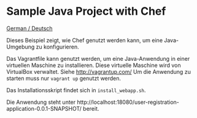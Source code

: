 Sample Java Project with Chef
=============================

[German / Deutsch](LIESMICH.md)

Dieses Beispiel zeigt, wie Chef genutzt werden kann, um eine Java-Umgebung zu konfigurieren.

Das Vagrantfile kann genutzt werden, um eine Java-Anwendung in einer
virtuellen Maschine zu installieren. Diese virtuelle Maschine wird von
VirtualBox verwaltet. Siehe http://vagrantup.com/  Um die Anwendung zu
starten muss nur `vagrant up` genutzt werden.

Das Installationsskript findet sich in `install_webapp.sh`.

Die Anwendung steht unter http://localhost:18080/user-registration-application-0.0.1-SNAPSHOT/ bereit.